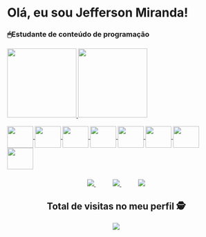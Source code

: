 ### 
<h1>Olá, eu sou Jefferson Miranda!</h1>
<h3>🖱Estudante de conteúdo de programação</h3>

###
<div align="left">
  <a href="https://github.com/Jefferson472">
   <img height="160em" src="https://github-readme-stats.vercel.app/api/top-langs/?username=Jefferson472&layout=compact&langs_count=7&theme=dracula"/>
   <img height="160em" src="https://github-readme-stats.vercel.app/api?username=jefferson472&show_icons=true&theme=dracula&include_all_commits=true&count_private=true"/>
   </div>

  <div style="display: inline_block"><br>
    <img align="center" height="50" width="60" src="https://cdn.jsdelivr.net/gh/devicons/devicon/icons/python/python-original-wordmark.svg" />
    <img align="center" height="50" width="60" src="https://cdn.jsdelivr.net/gh/devicons/devicon/icons/django/django-plain-wordmark.svg" />
    <img align="center" height="50" width="60" src="https://cdn.jsdelivr.net/gh/devicons/devicon/icons/html5/html5-original-wordmark.svg" />
    <img align="center" height="50" width="60" src="https://cdn.jsdelivr.net/gh/devicons/devicon/icons/css3/css3-original-wordmark.svg" />
    <img align="center" height="50" width="60" src="https://cdn.jsdelivr.net/gh/devicons/devicon/icons/postgresql/postgresql-original-wordmark.svg" />
    <img align="center" height="50" width="60" src="https://cdn.jsdelivr.net/gh/devicons/devicon/icons/git/git-original-wordmark.svg" />
    <img align="center" height="50" width="60" src="https://cdn.jsdelivr.net/gh/devicons/devicon/icons/heroku/heroku-original-wordmark.svg" />
    <img align="center" height="50" width="60" src="https://cdn.jsdelivr.net/gh/devicons/devicon/icons/javascript/javascript-original.svg" />       
  </div>

  ### 
<div align="center"> 
  
  <a href="https://www.linkedin.com/in/jefferson-miranda-64b61bb9/" target="_blank"><img src="https://img.shields.io/badge/-LinkedIn-%230077B5?style=for-the-badge&logo=linkedin&logoColor=white" target="_blank">
  </a>
  &nbsp;&nbsp;&nbsp;&nbsp;&nbsp;&nbsp;&nbsp;&nbsp;&nbsp;
  <a href="https://github.com/teteusAraujo"><img  src="https://img.shields.io/badge/github-%23100000.svg?&style=for-the-badge&logo=github&logoColor=white&link=mailto:https://github.com/jefferson472">
  </a>
  &nbsp;&nbsp;&nbsp;&nbsp;&nbsp;&nbsp;&nbsp;&nbsp;&nbsp;
  <a href ="mailto:jefferson472@hotmail.com"><img src="https://img.shields.io/badge/Microsoft_Outlook-0078D4?style=for-the-badge&logo=microsoft-outlook&logoColor=white">
  </a>
  
  ###
  ## Total de visitas no meu perfil :detective: <br>
 <p align="center"> 
   <img alingn="center" src="https://profile-counter.glitch.me/jefferson472/count.svg" />
 </p>
